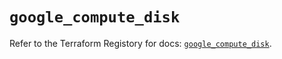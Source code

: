 # `google_compute_disk`

Refer to the Terraform Registory for docs: [`google_compute_disk`](https://registry.terraform.io/providers/hashicorp/google-beta/4.81.0/docs/resources/google_compute_disk).
